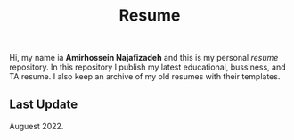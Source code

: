 <h1 align="center">
  Resume
</h1>

<br />

Hi, my name ia **Amirhossein Najafizadeh** and this is my personal _resume_ repository. 
In this repository I publish my latest educational, bussiness, and TA resume. 
I also keep an archive of my old resumes with their templates.

## Last Update

Auguest 2022.
